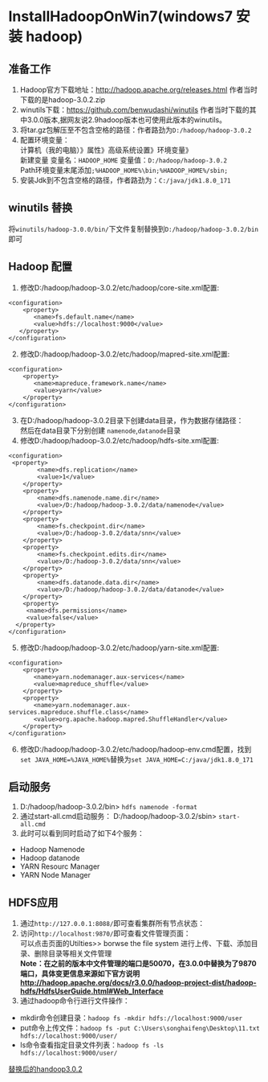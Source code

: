 # InstallHadoopOnWin7(windows7 安装 hadoop)
## 准备工作
1. Hadoop官方下载地址：http://hadoop.apache.org/releases.html 作者当时下载的是hadoop-3.0.2.zip
2. winutils下载：https://github.com/benwudashi/winutils 作者当时下载的其中3.0.0版本,据网友说2.9hadoop版本也可使用此版本的winutils。  
3. 将tar.gz包解压至不包含空格的路径：作者路劲为`D:/hadoop/hadoop-3.0.2`  
4. 配置环境变量：  
计算机（我的电脑）》属性》高级系统设置》环境变量》  
     新建变量 变量名：`HADOOP_HOME` 变量值：`D:/hadoop/hadoop-3.0.2`  
     Path环境变量末尾添加`;%HADOOP_HOME%\bin;%HADOOP_HOME%/sbin;`  
5. 安装Jdk到不包含空格的路径，作者路劲为：`C:/java/jdk1.8.0_171`  

## winutils 替换  
将`winutils/hadoop-3.0.0/bin/`下文件复制替换到`D:/hadoop/hadoop-3.0.2/bin` 即可

## Hadoop 配置
1. 修改D:/hadoop/hadoop-3.0.2/etc/hadoop/core-site.xml配置:
```
<configuration>  
    <property>  
       <name>fs.default.name</name>  
       <value>hdfs://localhost:9000</value>  
   </property>  
</configuration>
```   
2. 修改D:/hadoop/hadoop-3.0.2/etc/hadoop/mapred-site.xml配置:  
```
<configuration>
    <property>
       <name>mapreduce.framework.name</name>
       <value>yarn</value>
    </property>
</configuration>
```  
3. 在D:/hadoop/hadoop-3.0.2目录下创建data目录，作为数据存储路径：  
然后在data目录下分别创建 `namenode`,`datanode`目录  
4. 修改D:/hadoop/hadoop-3.0.2/etc/hadoop/hdfs-site.xml配置:  
```
<configuration>
 <property>
        <name>dfs.replication</name>
        <value>1</value>
    </property>
    <property>
        <name>dfs.namenode.name.dir</name>
        <value>/D:/hadoop/hadoop-3.0.2/data/namenode</value>
    </property>
	<property>  
        <name>fs.checkpoint.dir</name>  
        <value>/D:/hadoop-3.0.2/data/snn</value>  
    </property>  
    <property>  
        <name>fs.checkpoint.edits.dir</name>  
        <value>/D:/hadoop-3.0.2/data/snn</value>  
    </property>
    <property>
        <name>dfs.datanode.data.dir</name>
        <value>/D:/hadoop/hadoop-3.0.2/data/datanode</value>
    </property>
	<property>
     <name>dfs.permissions</name>
     <value>false</value>
  </property>
</configuration>
```  
5. 修改D:/hadoop/hadoop-3.0.2/etc/hadoop/yarn-site.xml配置:  
```
<configuration>
    <property>
       <name>yarn.nodemanager.aux-services</name>
       <value>mapreduce_shuffle</value>
    </property>
    <property>
       <name>yarn.nodemanager.aux-services.mapreduce.shuffle.class</name>
       <value>org.apache.hadoop.mapred.ShuffleHandler</value>
    </property>
</configuration>
```  
6. 修改D:/hadoop/hadoop-3.0.2/etc/hadoop/hadoop-env.cmd配置，找到`set JAVA_HOME=%JAVA_HOME%`替换为`set JAVA_HOME=C:/java/jdk1.8.0_171`  

## 启动服务  
1. D:/hadoop/hadoop-3.0.2/bin> `hdfs namenode -format`  
2. 通过start-all.cmd启动服务： D:/hadoop/hadoop-3.0.2/sbin> `start-all.cmd`  
3. 此时可以看到同时启动了如下4个服务：  
  -  Hadoop Namenode  
  -  Hadoop datanode  
  -  YARN Resourc Manager  
  -  YARN Node Manager

## HDFS应用  
1. 通过`http://127.0.0.1:8088/`即可查看集群所有节点状态：  
2. 访问`http://localhost:9870/`即可查看文件管理页面：  
   可以点击页面的Utilties>> borwse the file system 进行上传、下载、添加目录、删除目录等相关文件管理   
   **Note：在之前的版本中文件管理的端口是50070，在3.0.0中替换为了9870端口，具体变更信息来源如下官方说明
http://hadoop.apache.org/docs/r3.0.0/hadoop-project-dist/hadoop-hdfs/HdfsUserGuide.html#Web_Interface**  
3. 通过hadoop命令行进行文件操作：  
  * mkdir命令创建目录：`hadoop fs -mkdir hdfs://localhost:9000/user`
  * put命令上传文件：`hadoop fs -put C:\Users\songhaifeng\Desktop\11.txt hdfs://localhost:9000/user/`
  * ls命令查看指定目录文件列表：`hadoop fs -ls hdfs://localhost:9000/user/`

  [替换后的handoop3.0.2](hadoop-3.0.2)
